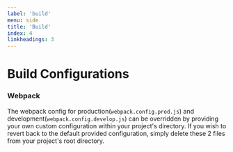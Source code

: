 ```yaml
---
label: 'build'
menu: side
title: 'Build'
index: 4
linkheadings: 3
---
```


# Build Configurations

### Webpack

The webpack config for production(`webpack.config.prod.js`) and development(`webpack.config.develop.js`) can be overridden by providing your own custom configuration within your project's directory.  If you wish to revert back to the default provided configuration, simply delete these 2 files from your project's root directory.